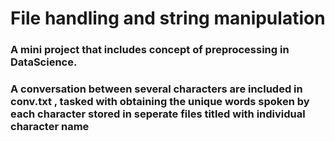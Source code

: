# File handling and string manipulation

### A mini project that includes concept of preprocessing in DataScience.

### A conversation between several characters are included in conv.txt , tasked with obtaining the unique words spoken by each character stored in seperate files titled with individual character name

